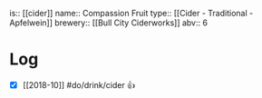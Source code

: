 is:: [[cider]]
name:: Compassion Fruit
type:: [[Cider - Traditional - Apfelwein]]
brewery:: [[Bull City Ciderworks]]
abv:: 6

# Log
- [x] [[2018-10]] #do/drink/cider 👍
